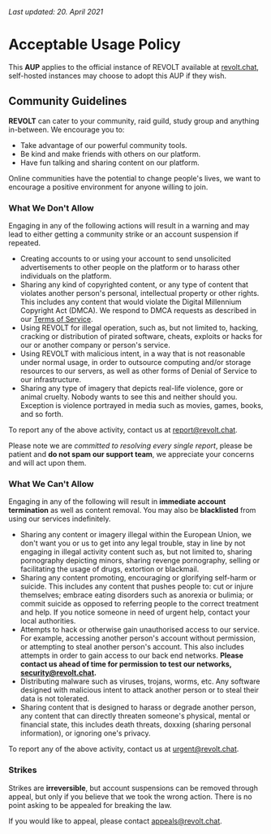 *Last updated: 20. April 2021*

# Acceptable Usage Policy

This **AUP** applies to the official instance of REVOLT available at [revolt.chat](http://revolt.chat), self-hosted instances may choose to adopt this AUP if they wish.

## Community Guidelines

**REVOLT** can cater to your community, raid guild, study group and anything in-between. We encourage you to:

- Take advantage of our powerful community tools.
- Be kind and make friends with others on our platform.
- Have fun talking and sharing content on our platform.

Online communities have the potential to change people's lives, we want to encourage a positive environment for anyone willing to join.

### What We Don't Allow

Engaging in any of the following actions will result in a warning and may lead to either getting a community strike or an account suspension if repeated.

- Creating accounts to or using your account to send unsolicited advertisements to other people on the platform or to harass other individuals on the platform.
- Sharing any kind of copyrighted content, or any type of content that violates another person's personal, intellectual property or other rights. This includes any content that would violate the Digital Millennium Copyright Act (DMCA). We respond to DMCA requests as described in our [Terms of Service](https://revolt.chat/terms).
- Using REVOLT for illegal operation, such as, but not limited to, hacking, cracking or distribution of pirated software, cheats, exploits or hacks for our or another company or person's service.
- Using REVOLT with malicious intent, in a way that is not reasonable under normal usage, in order to outsource computing and/or storage resources to our servers, as well as other forms of Denial of Service to our infrastructure.
- Sharing any type of imagery that depicts real-life violence, gore or animal cruelty. Nobody wants to see this and neither should you. Exception is violence portrayed in media such as movies, games, books, and so forth.

To report any of the above activity, contact us at [report@revolt.chat](mailto:report@revolt.chat).

Please note we are *committed to resolving every single report*, please be patient and **do not spam our support team**, we appreciate your concerns and will act upon them.

### What We Can't Allow

Engaging in any of the following will result in **immediate account termination** as well as content removal. You may also be **blacklisted** from using our services indefinitely.

- Sharing any content or imagery illegal within the European Union, we don't want you or us to get into any legal trouble, stay in line by not engaging in illegal activity content such as, but not limited to, sharing pornography depicting minors, sharing revenge pornography, selling or facilitating the usage of drugs, extortion or blackmail.
- Sharing any content promoting, encouraging or glorifying self-harm or suicide. This includes any content that pushes people to: cut or injure themselves; embrace eating disorders such as anorexia or bulimia; or commit suicide as opposed to referring people to the correct treatment and help. If you notice someone in need of urgent help, contact your local authorities.
- Attempts to hack or otherwise gain unauthorised access to our service. For example, accessing another person's account without permission, or attempting to steal another person's account. This also includes attempts in order to gain access to our back end networks.
**Please contact us ahead of time for permission to test our networks, [security@revolt.chat](mailto:security@revolt.chat).**
- Distributing malware such as viruses, trojans, worms, etc. Any software designed with malicious intent to attack another person or to steal their data is not tolerated.
- Sharing content that is designed to harass or degrade another person, any content that can directly threaten someone's physical, mental or financial state, this includes death threats, doxxing (sharing personal information), or ignoring one's privacy.

To report any of the above activity, contact us at [urgent@revolt.chat](mailto:urgent@revolt.chat).

### Strikes

Strikes are **irreversible**, but account suspensions can be removed through appeal, but only if you believe that we took the wrong action. There is no point asking to be appealed for breaking the law.

If you would like to appeal, please contact [appeals@revolt.chat](mailto:appeals@revolt.chat).
